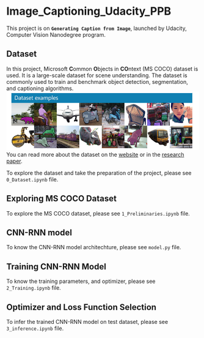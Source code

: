 # Image_Captioning_Udacity_PPB
This project is on <b>`Generating Caption from Image`</b>, launched by Udacity, Computer Vision Nanodegree program.

## Dataset
In this project, Microsoft **C**ommon **O**bjects in **CO**ntext (MS COCO) dataset is used. It is a large-scale dataset for scene understanding. The dataset is commonly used to train and benchmark object detection, segmentation, and captioning algorithms.
![Sample Dog Output](images/coco-examples.jpg)
You can read more about the dataset on the [website](http://cocodataset.org/#home) or in the [research paper](https://arxiv.org/pdf/1405.0312.pdf).

To explore the dataset and take the preparation of the project, please see `0_Dataset.ipynb` file.

## Exploring MS COCO Dataset
To explore the MS COCO dataset, please see `1_Preliminaries.ipynb` file.

## CNN-RNN model
To know the CNN-RNN model architechture, please see `model.py` file. 

## Training CNN-RNN Model
To know the training parameters, and optimizer, please see `2_Training.ipynb` file.

## Optimizer and Loss Function Selection
To infer the trained CNN-RNN model on test dataset, please see `3_inference.ipynb` file.